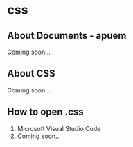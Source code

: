 # css

## About Documents - apuem
Coming soon...

## About CSS
Coming soon...

## How to open .css
1. Microsoft Visual Studio Code
2. Coming soon...
